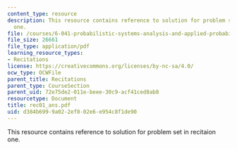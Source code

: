 ```yaml
---
content_type: resource
description: This resource contains reference to solution for problem set in recitaion
  one.
file: /courses/6-041-probabilistic-systems-analysis-and-applied-probability-spring-2006/d384b6999a022ef002e6e954c8f1de90_rec01_ans.pdf
file_size: 26661
file_type: application/pdf
learning_resource_types:
- Recitations
license: https://creativecommons.org/licenses/by-nc-sa/4.0/
ocw_type: OCWFile
parent_title: Recitations
parent_type: CourseSection
parent_uid: 72e75de2-011e-beee-30c9-acf41ced8ab8
resourcetype: Document
title: rec01_ans.pdf
uid: d384b699-9a02-2ef0-02e6-e954c8f1de90
---
```

This resource contains reference to solution for problem set in recitaion one.